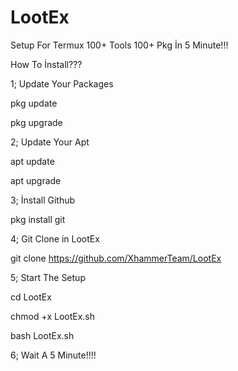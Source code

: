 # LootEx
Setup For Termux 100+ Tools 100+ Pkg İn 5 Minute!!!

How To İnstall???

1; Update Your Packages

pkg update

pkg upgrade

2; Update Your Apt

apt update

apt upgrade

3; İnstall Github

pkg install git

4; Git Clone in LootEx

git clone https://github.com/XhammerTeam/LootEx

5; Start The Setup

cd LootEx

chmod +x LootEx.sh

bash LootEx.sh



6; Wait A 5 Minute!!!!
